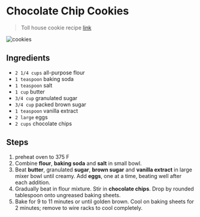 # Chocolate Chip Cookies

> Toll house cookie recipe [link](https://www.verybestbaking.com/toll-house/recipes/original-nestle-toll-house-chocolate-chip-cookies/)

![cookies](/cookies.jpg)

## Ingredients

- `2 1/4 cups` all-purpose flour
- `1 teaspoon` baking soda
- `1 teaspoon` salt
- `1 cup` butter
- `3/4 cup` granulated sugar
- `3/4 cup` packed brown sugar
- `1 teaspoon` vanilla extract
- `2 large` eggs
- `2 cups` chocolate chips

## Steps

1. preheat oven to 375 F
2. Combine **flour**, **baking soda** and **salt** in small bowl. 
3. Beat **butter**, granulated **sugar**, **brown sugar** and **vanilla extract** in large mixer bowl until creamy. Add **eggs**, one at a time, beating well after each addition. 
4. Gradually beat in flour mixture. Stir in **chocolate chips**. Drop by rounded tablespoon onto ungreased baking sheets.
5. Bake for 9 to 11 minutes or until golden brown. Cool on baking sheets for 2 minutes; remove to wire racks to cool completely.
